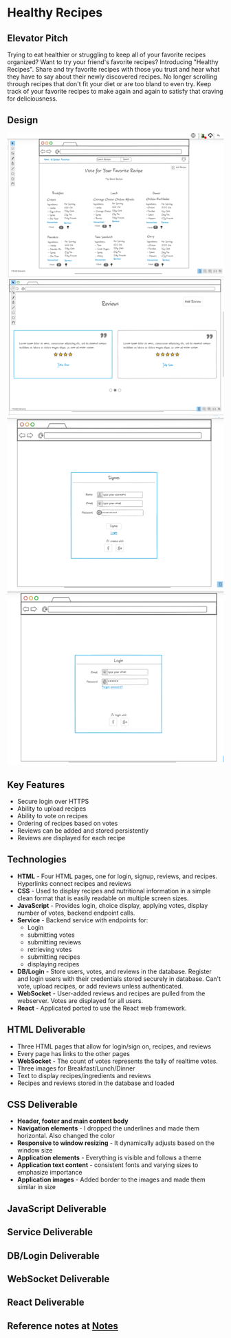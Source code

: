 # Healthy Recipes
## Elevator Pitch
Trying to eat healthier or struggling to keep all of your favorite recipes organized? Want to try your friend's favorite recipes? Introducing "Healthy Recipes". Share and try favorite recipes with those you trust and hear what they have to say about their newly discovered recipes. No longer scrolling through recipes that don't fit your diet or are too bland to even try. Keep track of your favorite recipes to make again and again to satisfy that craving for deliciousness.

## Design
![](images/home.png)
![](images/reviews.png)
![](images/signup.png)
![](images/login.png)


## Key Features
- Secure login over HTTPS
- Ability to upload recipes
- Ability to vote on recipes
- Ordering of recipes based on votes
- Reviews can be added and stored persistently
- Reviews are displayed for each recipe

## Technologies
- **HTML** - Four HTML pages, one for login, signup, reviews, and recipes. Hyperlinks connect recipes and reviews
- **CSS** - Used to display recipes and nutritional information in a simple clean format that is easily readable on multiple screen sizes.
- **JavaScript** - Provides login, choice display, applying votes, display number of votes, backend endpoint calls.
- **Service** - Backend service with endpoints for:
  - Login
  - submitting votes
  - submitting reviews
  - retrieving votes
  - submitting recipes
  - displaying recipes
- **DB/Login** - Store users, votes, and reviews in the database. Register and login users with their credentials stored securely in database. Can't vote, upload recipes, or add reviews unless authenticated.
- **WebSocket** - User-added reviews and recipes are pulled from the webserver. Votes are displayed for all users.
- **React** - Applicated ported to use the React web framework.

## HTML Deliverable
- Three HTML pages that allow for login/sign on, recipes, and reviews
- Every page has links to the other pages
- **WebSocket** - The count of votes represents the tally of realtime votes.
- Three images for Breakfast/Lunch/Dinner
- Text to display recipes/ingredients and reviews
- Recipes and reviews stored in the database and loaded

## CSS Deliverable
- **Header, footer and main content body**
- **Navigation elements** - I dropped the underlines and made them horizontal. Also changed the color
- **Responsive to window resizing** - It dynamically adjusts based on the window size
- **Application elements** - Everything is visible and follows a theme
- **Application text content** - consistent fonts and varying sizes to emphasize importance
- **Application images** - Added border to the images and made them similar in size

## JavaScript Deliverable

## Service Deliverable

## DB/Login Deliverable

## WebSocket Deliverable

## React Deliverable

## Reference notes at [Notes](https://github.com/CarterG2099/startup/blob/main/notes.md)
